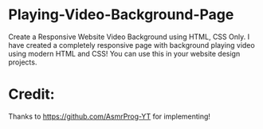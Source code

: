 # Playing-Video-Background-Page
Create a Responsive Website Video Background using HTML, CSS Only.
I have created a completely responsive page with background playing video using modern HTML and CSS!
You can use this in your website design projects.

# Credit:
Thanks to https://github.com/AsmrProg-YT for implementing!
